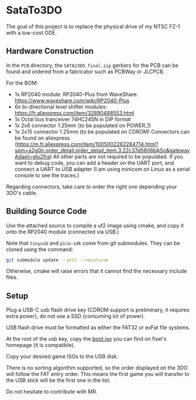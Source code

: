 # SataTo3DO
The goal of this project is to replace the physical drive of my NTSC FZ-1 with a low-cost ODE.

## Hardware Construction
In the `PCB` directory, the `SATA23DO_final.zip` gerbers for the PCB can be found and ordered from a fabricator such as PCBWay or JLCPCB.

For the BOM:
- 1x RP2040 module: RP2040-Plus from WaveShare: https://www.waveshare.com/wiki/RP2040-Plus
- 6x bi-directional level shifter modules: https://fr.aliexpress.com/item/32890488553.html
- 1x Octal bus tranceiver 74HC245N in DIP format
- 1x 2x6 connector 1.25mm (to be populated on POWER_1)
- 1x 2x15 connector 1.25mm (to be populated on CDROM)
Connectors can be found on aliexpress (https://m.fr.aliexpress.com/item/1005002262284714.html?spm=a2g0n.order_detail.order_detail_item.3.22c37d5606bASo&gatewayAdapt=glo2fra)
All other parts are not required to be populated. If you want to debug code, you can add a header on the UART port, and connect a UART to USB adapter (I am using minicom on Linux as a serial console to see the traces.)

Regarding connectors, take care to order the right one depending your 3DO's cable.

## Building Source Code
Use the attached source to compile a uf2 image using cmake, and copy it onto the RP2040 module (connected via USB.)

Note that `tinyusb` and `pico-sdk` come from git submodules. They can be cloned using the command:

```bash
git submodule update --init --recursive
```

Otherwise, cmake will raise errors that it cannot find the necessary include files.

## Setup
Plug a USB-C usb flash drive key (CDROM support is preliminary, it requires extra power), do not use a SSD (consuming lot of power).

USB flash drive must be formatted as either the FAT32 or exFat file systems.

At the root of the usb key, copy the [boot.iso](https://github.com/fixelsan/3do-ode-firmware/blob/master/boot.iso) you can find on fixel's homepage (it is compatible).

Copy your desired game ISOs to the USB disk.

There is no sorting algorithm supported, so the order displayed on the 3DO will follow the FAT entry order. This means the first game you will transfer to the USB stick will be the first one in the list.

Do not hesitate to contribute with MR.
